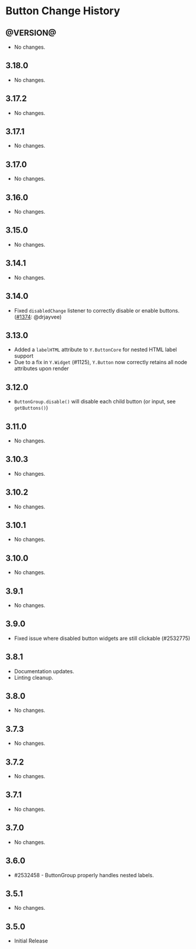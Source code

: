 Button Change History
====================

@VERSION@
------

* No changes.

3.18.0
------

* No changes.

3.17.2
------

* No changes.

3.17.1
------

* No changes.

3.17.0
------

* No changes.

3.16.0
------

* No changes.

3.15.0
------

* No changes.

3.14.1
------

* No changes.

3.14.0
------

* Fixed `disabledChange` listener to correctly disable or enable
  buttons. ([#1374][]: @drjayvee)

[#1374]: https://github.com/yui/yui3/pull/1374

3.13.0
------

* Added a `labelHTML` attribute to `Y.ButtonCore` for nested HTML label support
* Due to a fix in `Y.Widget` (#1125), `Y.Button` now correctly retains all node attributes upon render

3.12.0
------

* `ButtonGroup.disable()` will disable each child button (or input, see `getButtons()`)

3.11.0
------

* No changes.

3.10.3
------

* No changes.

3.10.2
------

* No changes.

3.10.1
------

* No changes.

3.10.0
------

* No changes.

3.9.1
-----

* No changes.

3.9.0
-----

 * Fixed issue where disabled button widgets are still clickable (#2532775)

3.8.1
-----

* Documentation updates.
* Linting cleanup.

3.8.0
-----

* No changes.

3.7.3
-----

* No changes.

3.7.2
-----

* No changes.

3.7.1
-----

* No changes.

3.7.0
-----

* No changes.

3.6.0
-----
  * #2532458 - ButtonGroup properly handles nested labels.

3.5.1
-----

  * No changes.

3.5.0
-----

  * Initial Release

